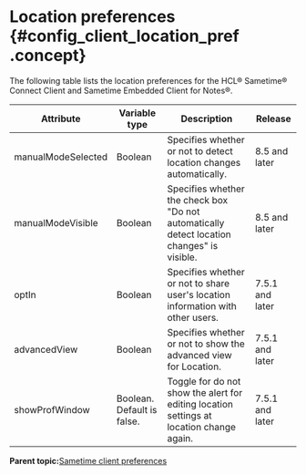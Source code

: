 # Location preferences {#config_client_location_pref .concept}

The following table lists the location preferences for the HCL® Sametime® Connect Client and Sametime Embedded Client for Notes®.

|Attribute|Variable type|Description|Release|
|---------|-------------|-----------|-------|
|manualModeSelected|Boolean|Specifies whether or not to detect location changes automatically.|8.5 and later|
|manualModeVisible|Boolean|Specifies whether the check box "Do not automatically detect location changes" is visible.|8.5 and later|
|optIn|Boolean|Specifies whether or not to share user's location information with other users.|7.5.1 and later|
|advancedView|Boolean|Specifies whether or not to show the advanced view for Location.|7.5.1 and later|
|showProfWindow|Boolean. Default is false.|Toggle for do not show the alert for editing location settings at location change again.|7.5.1 and later|

**Parent topic:**[Sametime client preferences](config_client_pref_tables.md)

